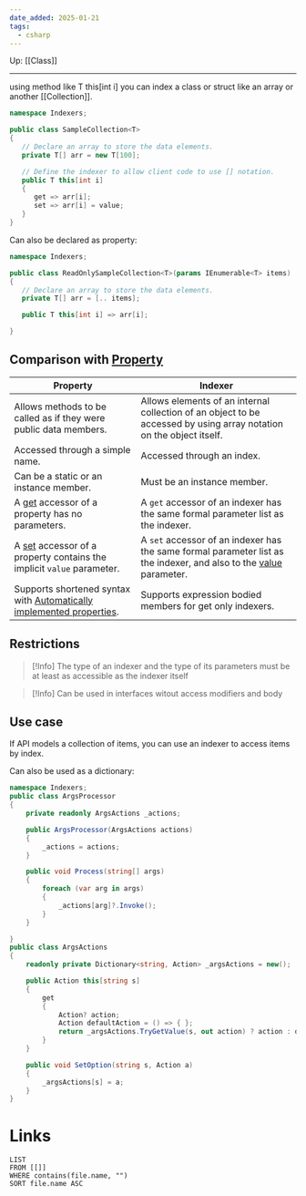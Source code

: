 ```yaml
---
date_added: 2025-01-21
tags:
  - csharp
---
```

Up: [[Class]]
___
using method like T this[int i] you can index a class or struct like an array or another [[Collection]]. 

```cs
namespace Indexers;

public class SampleCollection<T>
{
   // Declare an array to store the data elements.
   private T[] arr = new T[100];

   // Define the indexer to allow client code to use [] notation.
   public T this[int i]
   {
      get => arr[i];
      set => arr[i] = value;
   }
}
```

Can also be declared as property: 
```cs
namespace Indexers;

public class ReadOnlySampleCollection<T>(params IEnumerable<T> items)
{
   // Declare an array to store the data elements.
   private T[] arr = [.. items];

   public T this[int i] => arr[i];

}
```
## Comparison with [Property](Property.md)

| Property                                                                                                                                                                                  | Indexer                                                                                                                                                                                                 |
| ----------------------------------------------------------------------------------------------------------------------------------------------------------------------------------------- | ------------------------------------------------------------------------------------------------------------------------------------------------------------------------------------------------------- |
| Allows methods to be called as if they were public data members.                                                                                                                          | Allows elements of an internal collection of an object to be accessed by using array notation on the object itself.                                                                                     |
| Accessed through a simple name.                                                                                                                                                           | Accessed through an index.                                                                                                                                                                              |
| Can be a static or an instance member.                                                                                                                                                    | Must be an instance member.                                                                                                                                                                             |
| A [get](https://learn.microsoft.com/en-us/dotnet/csharp/language-reference/keywords/get) accessor of a property has no parameters.                                                        | A `get` accessor of an indexer has the same formal parameter list as the indexer.                                                                                                                       |
| A [set](https://learn.microsoft.com/en-us/dotnet/csharp/language-reference/keywords/set) accessor of a property contains the implicit `value` parameter.                                  | A `set` accessor of an indexer has the same formal parameter list as the indexer, and also to the [value](https://learn.microsoft.com/en-us/dotnet/csharp/language-reference/keywords/value) parameter. |
| Supports shortened syntax with [Automatically implemented properties](https://learn.microsoft.com/en-us/dotnet/csharp/programming-guide/classes-and-structs/auto-implemented-properties). | Supports expression bodied members for get only indexers.                                                                                                                                               |
## Restrictions

>[!Info]
> The type of an indexer and the type of its parameters must be at least as accessible as the indexer itself


>[!Info]
> Can be used in interfaces witout access modifiers and body



## Use case
If API models a collection of items, you can use an indexer to access items by index. 

Can also be used as a dictionary:
```cs
namespace Indexers;
public class ArgsProcessor
{
    private readonly ArgsActions _actions;

    public ArgsProcessor(ArgsActions actions)
    {
        _actions = actions;
    }

    public void Process(string[] args)
    {
        foreach (var arg in args)
        {
            _actions[arg]?.Invoke();
        }
    }

}
public class ArgsActions
{
    readonly private Dictionary<string, Action> _argsActions = new();

    public Action this[string s]
    {
        get
        {
            Action? action;
            Action defaultAction = () => { };
            return _argsActions.TryGetValue(s, out action) ? action : defaultAction;
        }
    }

    public void SetOption(string s, Action a)
    {
        _argsActions[s] = a;
    }
}
```
# Links
```dataview
LIST
FROM [[]]
WHERE contains(file.name, "")
SORT file.name ASC
```
